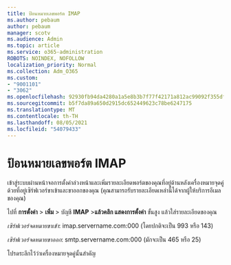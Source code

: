 ```yaml
---
title: ป้อนหมายเลขพอร์ต IMAP
ms.author: pebaum
author: pebaum
manager: scotv
ms.audience: Admin
ms.topic: article
ms.service: o365-administration
ROBOTS: NOINDEX, NOFOLLOW
localization_priority: Normal
ms.collection: Adm_O365
ms.custom:
- "9001101"
- "3062"
ms.openlocfilehash: 92930fb94da4280a1a5e8b3b7f77f42171a812ac99092f355df0f5481e3f3909
ms.sourcegitcommit: b5f7da89a650d2915dc652449623c78be6247175
ms.translationtype: MT
ms.contentlocale: th-TH
ms.lasthandoff: 08/05/2021
ms.locfileid: "54079433"
---
```

# <a name="enter-imap-port-numbers"></a>ป้อนหมายเลขพอร์ต IMAP

เข้าสู่ระบบผ่านหน้าจอการตั้งค่าล่วงหน้าและเพิ่มรายละเอียดพอร์ตของคุณที่อยู่ด้านหลังเครื่องหมายจุดคู่ด้วยที่อยู่เซิร์ฟเวอร์ขาเข้าและขาออกของคุณ (คุณสามารถรับรายละเอียดเหล่านี้ได้จากผู้ให้บริการอีเมลของคุณ) 

ไปที่ **การตั้งค่า**  >  **เพิ่ม**  >  บัญชี **IMAP** >**แล้วคลิก แสดงการตั้งค่า** ขั้นสูง แล้วใส่รายละเอียดของคุณ 

*เซิร์ฟเวอร์จดหมายขาเข้า*: imap.servername.com:000 (โดยปกติจะเป็น 993 หรือ 143) 

*เซิร์ฟเวอร์จดหมายขาออก*: smtp.servername.com:000 (มักจะเป็น 465 หรือ 25) 

โปรดระลึกไว้ว่าเครื่องหมายจุดคู่นั้นสําคัญ 
